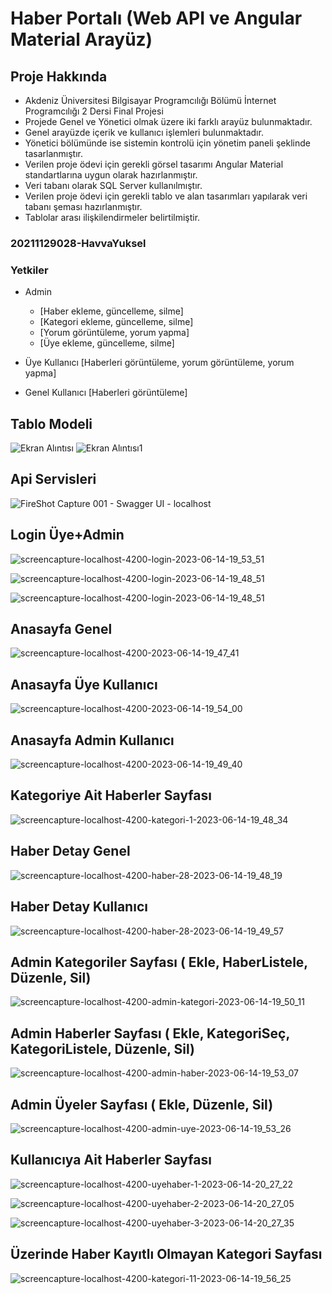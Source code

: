 # Haber Portalı (Web API ve Angular Material Arayüz)
## Proje Hakkında

- Akdeniz Üniversitesi Bilgisayar Programcılığı Bölümü İnternet Programcılığı 2 Dersi Final Projesi
- Projede Genel ve Yönetici olmak üzere iki farklı arayüz bulunmaktadır. 
- Genel arayüzde içerik ve kullanıcı işlemleri bulunmaktadır. 
- Yönetici bölümünde ise sistemin kontrolü için yönetim paneli şeklinde tasarlanmıştır.
- Verilen proje  ödevi  için  gerekli görsel  tasarımı Angular  Material standartlarına uygun  olarak hazırlanmıştır.
- Veri tabanı olarak SQL Server kullanılmıştır. 
- Verilen proje ödevi için gerekli tablo ve  alan  tasarımları  yapılarak  veri  tabanı  şeması  hazırlanmıştır.  
- Tablolar  arası ilişkilendirmeler  belirtilmiştir.


### 20211129028-HavvaYuksel

### Yetkiler
- Admin 
    * [Haber ekleme, güncelleme, silme]
    * [Kategori ekleme, güncelleme, silme]
    * [Yorum görüntüleme, yorum yapma]
    * [Üye ekleme, güncelleme, silme]

- Üye Kullanıcı [Haberleri görüntüleme, yorum görüntüleme, yorum yapma]

- Genel Kullanıcı [Haberleri görüntüleme]

## Tablo Modeli

![Ekran Alıntısı](https://user-images.githubusercontent.com/122538510/236784778-2a9af3e1-6324-4f54-b980-53faeb204133.PNG)
![Ekran Alıntısı1](https://user-images.githubusercontent.com/122538510/236784782-5b9b20af-99dc-425c-91ff-296578ee37c7.PNG)

## Api Servisleri

![FireShot Capture 001 - Swagger UI - localhost](https://user-images.githubusercontent.com/122538510/236784785-38a1482a-e86d-462d-9dca-b17ffea21a01.png)

## Login Üye+Admin

![screencapture-localhost-4200-login-2023-06-14-19_53_51](https://github.com/20211129028-HavvaYuksel/20211129028-HavvaYuksel_Final/assets/122538510/77cf4aee-2f83-4412-8668-3c0ff1ea9371)

![screencapture-localhost-4200-login-2023-06-14-19_48_51](https://github.com/20211129028-HavvaYuksel/20211129028-HavvaYuksel_Final/assets/122538510/027bdbcd-4da7-4c5e-bf03-00630a83fabe)


![screencapture-localhost-4200-login-2023-06-14-19_48_51](https://github.com/20211129028-HavvaYuksel/20211129028-HavvaYuksel_Final/assets/122538510/8671ce2b-5d4c-46eb-a5a2-e0d2955729e7)

## Anasayfa Genel

![screencapture-localhost-4200-2023-06-14-19_47_41](https://github.com/20211129028-HavvaYuksel/20211129028-HavvaYuksel_Final/assets/122538510/fde29dbc-449d-48c3-92ff-0b7753605d16)

## Anasayfa Üye Kullanıcı

![screencapture-localhost-4200-2023-06-14-19_54_00](https://github.com/20211129028-HavvaYuksel/20211129028-HavvaYuksel_Final/assets/122538510/660df399-8569-4a63-b43c-e54de5b27d66)

## Anasayfa Admin Kullanıcı

![screencapture-localhost-4200-2023-06-14-19_49_40](https://github.com/20211129028-HavvaYuksel/20211129028-HavvaYuksel_Final/assets/122538510/3e78195a-f7d0-4b52-ab48-71cd04390498)

## Kategoriye Ait Haberler Sayfası

![screencapture-localhost-4200-kategori-1-2023-06-14-19_48_34](https://github.com/20211129028-HavvaYuksel/20211129028-HavvaYuksel_Final/assets/122538510/bb8027da-434a-4d92-85bb-0ca92fed557f)

## Haber Detay Genel

![screencapture-localhost-4200-haber-28-2023-06-14-19_48_19](https://github.com/20211129028-HavvaYuksel/20211129028-HavvaYuksel_Final/assets/122538510/3e4622a3-bc17-456d-90b7-6f0ecf8f427d)


## Haber Detay Kullanıcı

![screencapture-localhost-4200-haber-28-2023-06-14-19_49_57](https://github.com/20211129028-HavvaYuksel/20211129028-HavvaYuksel_Final/assets/122538510/0ca2c616-2774-44ff-be4e-afaf422aa48c)


## Admin Kategoriler Sayfası ( Ekle, HaberListele, Düzenle, Sil)

![screencapture-localhost-4200-admin-kategori-2023-06-14-19_50_11](https://github.com/20211129028-HavvaYuksel/20211129028-HavvaYuksel_Final/assets/122538510/3d3966ae-2241-4f8f-bce1-a764ea66347f)

## Admin Haberler Sayfası ( Ekle, KategoriSeç, KategoriListele, Düzenle, Sil)

![screencapture-localhost-4200-admin-haber-2023-06-14-19_53_07](https://github.com/20211129028-HavvaYuksel/20211129028-HavvaYuksel_Final/assets/122538510/76bf3ced-db9a-4550-8d4f-730cce6c70da)


## Admin Üyeler Sayfası ( Ekle, Düzenle, Sil)

![screencapture-localhost-4200-admin-uye-2023-06-14-19_53_26](https://github.com/20211129028-HavvaYuksel/20211129028-HavvaYuksel_Final/assets/122538510/64750907-0c71-483e-8ad2-086311275150)

## Kullanıcıya Ait Haberler Sayfası

![screencapture-localhost-4200-uyehaber-1-2023-06-14-20_27_22](https://github.com/20211129028-HavvaYuksel/20211129028-HavvaYuksel_Final/assets/122538510/77084193-cf56-4075-ad5e-9580308cf181)

![screencapture-localhost-4200-uyehaber-2-2023-06-14-20_27_05](https://github.com/20211129028-HavvaYuksel/20211129028-HavvaYuksel_Final/assets/122538510/307956cb-d677-4b60-9dd5-5e955ea31734)

![screencapture-localhost-4200-uyehaber-3-2023-06-14-20_27_35](https://github.com/20211129028-HavvaYuksel/20211129028-HavvaYuksel_Final/assets/122538510/cd694c79-6e02-44fd-a998-bc9e5f5dd3ca)

## Üzerinde Haber Kayıtlı Olmayan Kategori Sayfası

![screencapture-localhost-4200-kategori-11-2023-06-14-19_56_25](https://github.com/20211129028-HavvaYuksel/20211129028-HavvaYuksel_Final/assets/122538510/20430bdc-c1cc-45d0-ac6d-68b3c139facd)




